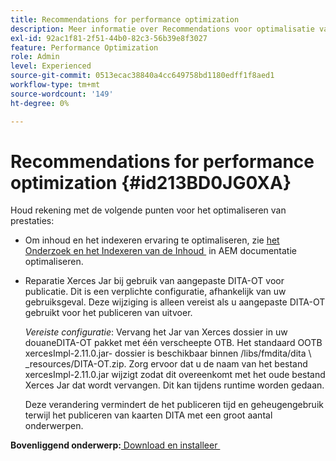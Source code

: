 ```yaml
---
title: Recommendations for performance optimization
description: Meer informatie over Recommendations voor optimalisatie van prestaties
exl-id: 92ac1f81-2f51-44b0-82c3-56b39e8f3027
feature: Performance Optimization
role: Admin
level: Experienced
source-git-commit: 0513ecac38840a4cc649758bd1180edff1f8aed1
workflow-type: tm+mt
source-wordcount: '149'
ht-degree: 0%

---
```


# Recommendations for performance optimization {#id213BD0JG0XA}

Houd rekening met de volgende punten voor het optimaliseren van prestaties:

- Om inhoud en het indexeren ervaring te optimaliseren, zie [&#x200B; het Onderzoek en het Indexeren van de Inhoud &#x200B;](https://experienceleague.adobe.com/docs/experience-manager-cloud-service/operations/indexing.html?lang=nl-NL) in AEM documentatie optimaliseren.

- Reparatie Xerces Jar bij gebruik van aangepaste DITA-OT voor publicatie. Dit is een verplichte configuratie, afhankelijk van uw gebruiksgeval. Deze wijziging is alleen vereist als u aangepaste DITA-OT gebruikt voor het publiceren van uitvoer.

  *Vereiste configuratie*: Vervang het Jar van Xerces dossier in uw douaneDITA-OT pakket met één verscheepte OTB. Het standaard OOTB xercesImpl-2.11.0.jar- dossier is beschikbaar binnen /libs/fmdita/dita \ _resources/DITA-OT.zip. Zorg ervoor dat u de naam van het bestand xercesImpl-2.11.0.jar wijzigt zodat dit overeenkomt met het oude bestand Xerces Jar dat wordt vervangen. Dit kan tijdens runtime worden gedaan.

  Deze verandering vermindert de het publiceren tijd en geheugengebruik terwijl het publiceren van kaarten DITA met een groot aantal onderwerpen.


**Bovenliggend onderwerp:**&#x200B;[&#x200B; Download en installeer &#x200B;](download-install.md)
